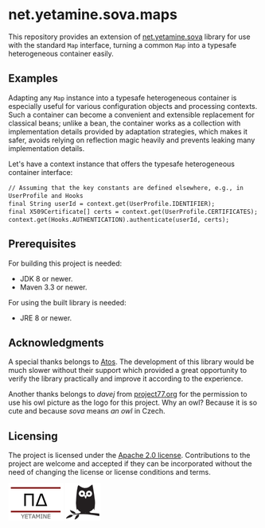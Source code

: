 # net.yetamine.sova.maps #

This repository provides an extension of [net.yetamine.sova](http://github.com/pdolezal/net.yetamine.sova) library for use with the standard `Map` interface, turning a common `Map` into a typesafe heterogeneous container easily.


## Examples ##

Adapting any `Map` instance into a typesafe heterogeneous container is especially useful for various configuration objects and processing contexts. Such a container can become a convenient and extensible replacement for classical beans; unlike a bean, the container works as a collection with implementation details provided by adaptation strategies, which makes it safer, avoids relying on reflection magic heavily and prevents leaking many implementation details.

Let's have a context instance that offers the typesafe heterogeneous container interface:

```{java}
// Assuming that the key constants are defined elsewhere, e.g., in UserProfile and Hooks
final String userId = context.get(UserProfile.IDENTIFIER);
final X509Certificate[] certs = context.get(UserProfile.CERTIFICATES);
context.get(Hooks.AUTHENTICATION).authenticate(userId, certs);
```


## Prerequisites ##

For building this project is needed:

* JDK 8 or newer.
* Maven 3.3 or newer.

For using the built library is needed:

* JRE 8 or newer.


## Acknowledgments ##

A special thanks belongs to [Atos](http://atos.net/). The development of this library would be much slower without their support which provided a great opportunity to verify the library practically and improve it according to the experience.

Another thanks belongs to *davej* from [project77.org](http://project77.org/) for the permission to use his owl picture as the logo for this project. Why an owl? Because it is so cute and because *sova* means *an owl* in Czech.


## Licensing ##

The project is licensed under the [Apache 2.0 license](http://www.apache.org/licenses/LICENSE-2.0). Contributions to the project are welcome and accepted if they can be incorporated without the need of changing the license or license conditions and terms.


[![Yetamine logo](https://github.com/pdolezal/net.yetamine/raw/master/about/Yetamine_small.png "Our logo")](https://github.com/pdolezal/net.yetamine/blob/master/about/Yetamine_large.png)
[![Sova logo](https://github.com/pdolezal/net.yetamine.sova/raw/8677011f54f4fcfda8be987a461f8109bfbd1308/about/sova_tiny.png "Project logo")](https://github.com/pdolezal/net.yetamine.sova/blob/8677011f54f4fcfda8be987a461f8109bfbd1308/about/sova_large.png)
